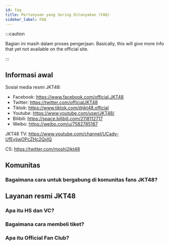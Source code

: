 ```yaml
---
id: faq
title: Pertanyaan yang Sering Ditanyakan (FAQ)
sidebar_label: FAQ
---
```


:::caution

Bagian ini masih dalam proses pengerjaan. Basically, this will give more info that yet not available on the official site.

:::

## Informasi awal

Sosial media resmi JKT48:

- Facebook: https://www.facebook.com/official.JKT48
- Twitter: https://twitter.com/officialJKT48
- Tiktok: https://www.tiktok.com/@jkt48.official
- Youtube: https://www.youtube.com/user/JKT48/
- Bilibili: https://space.bilibili.com/2118112717
- Weibo: https://weibo.com/u/7582785187

JKT48 TV: https://www.youtube.com/channel/UCadv-UfEyjjwOPcZHc2QvIQ

CS: https://twitter.com/moshi2jkt48

## Komunitas

### Bagaimana cara untuk bergabung di komunitas fans JKT48?

## Layanan resmi JKT48

### Apa itu HS dan VC?

### Bagaimana cara membeli tiket?

### Apa itu Official Fan Club?

